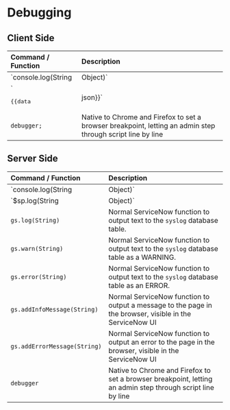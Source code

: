 # Debugging

## Client Side

| Command / Function | Description |
| :------ | :----------- |
| `console.log(String|Object)`   | Outputs to the browser console. When used in the Client Controller, this command is native to the browser. |
| `<pre>{{data|json}}</pre>` | Add this to the template. Uses Angular [json filter](https://docs.angularjs.org/api/ng/filter/json) to display content of `data` object in an easy-to-read fashion |
| `debugger;` | Native to Chrome and Firefox to set a browser breakpoint, letting an admin step through script line by line |


## Server Side


| Command / Function | Description |
| :------ | :----------- |
| `console.log(String|Object)` | Outputs to the browser console. When used in the Server Script, can log server-side JavaScript Objects and Strings |
| `$sp.log(String|Object)` | Outputs to a Service Portal page. Can log server-side JavaScript Objects and Strings. Similar to `gs.addInfoMessage(String)` but only outputs if user has `sp_admin` role or is impersonating. |
| `gs.log(String)` | Normal ServiceNow function to output text to the `syslog` database table. |
| `gs.warn(String)` | Normal ServiceNow function to output text to the `syslog` database table as a WARNING. |
| `gs.error(String)` | Normal ServiceNow function to output text to the `syslog` database table as an ERROR.|
| `gs.addInfoMessage(String)` | Normal ServiceNow function to output a message to the page in the browser, visible in the ServiceNow UI|
| `gs.addErrorMessage(String)` | Normal ServiceNow function to output an error to the page in the browser, visible in the ServiceNow UI|
| `debugger` | Native to Chrome and Firefox to set a browser breakpoint, letting an admin step through script line by line |
